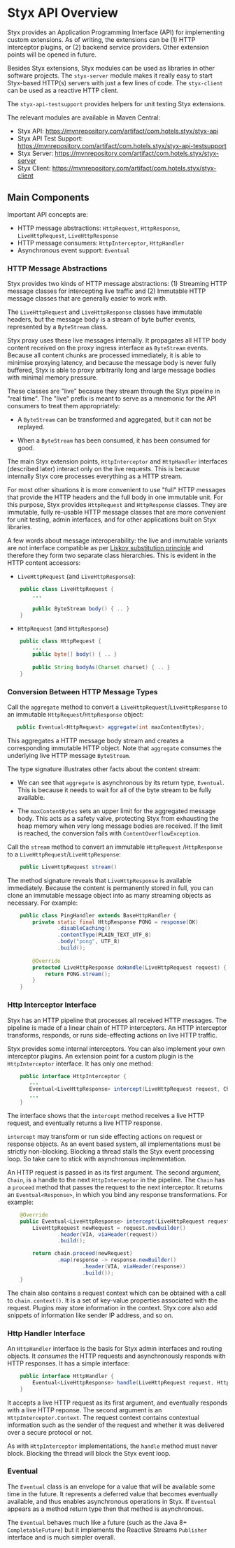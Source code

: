 
# Styx API Overview

Styx provides an Application Programming Interface (API) for implementing custom extensions.
As of writing, the extensions can be (1) HTTP interceptor plugins, or (2) backend service 
providers. Other extension points will be opened in future.

Besides Styx extensions, Styx modules can be used as libraries in other software projects. 
The `styx-server` module makes it really easy to start Styx-based HTTP(s) servers with just a 
few lines of code. The `styx-client` can be used as a reactive HTTP client.

The `styx-api-testsupport` provides helpers for unit testing Styx extensions. 

The relevant modules are available in Maven Central:

  * Styx API: https://mvnrepository.com/artifact/com.hotels.styx/styx-api
  * Styx API Test Support: https://mvnrepository.com/artifact/com.hotels.styx/styx-api-testsupport
  * Styx Server: https://mvnrepository.com/artifact/com.hotels.styx/styx-server
  * Styx Client: https://mvnrepository.com/artifact/com.hotels.styx/styx-client
  
## Main Components

Important API concepts are:

   * HTTP message abstractions: `HttpRequest`, `HttpResponse`, `LiveHttpRequest`, `LiveHttpResponse`
   * HTTP message consumers: `HttpInterceptor`, `HttpHandler`
   * Asynchronous event support: `Eventual`
   
### HTTP Message Abstractions

Styx provides two kinds of HTTP message abstractions: (1) Streaming HTTP message classes for 
intercepting live traffic and (2) Immutable HTTP message classes that are generally easier 
to work with.

The `LiveHttpRequest` and `LiveHttpResponse` classes have immutable headers, but the message
body is a stream of byte buffer events, represented by a `ByteStream` class. 

Styx proxy uses these live messages internally. It propagates all HTTP body content received 
on the proxy ingress interface as `ByteStream` events. Because all content chunks are processed
immediately, it is able to minimise proxying latency, and because the message body 
is never fully buffered, Styx is able to proxy arbitrarily long and large message bodies
with minimal memory pressure. 
 
These classes are "live" because they stream through the Styx pipeline in "real time". The "live" 
prefix is meant to serve as a mnemonic for the API consumers to treat them appropriately:
  
  * A `ByteStream` can be transformed and aggregated, but it can not be replayed. 

  * When a `ByteStream` has been consumed, it has been consumed for good. 

The main Styx extension points, `HttpInterceptor` and `HttpHandler` interfaces 
(described later) interact only on the live requests. This is because internally Styx
core processes everything as a HTTP stream. 

For most other situations it is more convenient to use "full" HTTP messages
that provide the HTTP headers and the full body in one immutable unit.
For this purpose, Styx provides `HttpRequest` and `HttpResponse` classes. They are immutable, 
fully re-usable HTTP message classes that are more convenient for unit testing, admin interfaces,
and for other applications built on Styx libraries.

A few words about message interoperability: the live and immutable variants are not 
interface compatible as per
[Liskov substitution principle](https://en.wikipedia.org/wiki/Liskov_substitution_principle) 
and therefore they form two separate class hierarchies. This is evident in the
HTTP content accessors:

* `LiveHttpRequest` (and `LiveHttpResponse`): 

```java
    public class LiveHttpRequest { 
        ...
        
        public ByteStream body() { .. }
    }
```

* `HttpRequest` (and `HttpResponse`)
   
```java
    public class HttpRequest { 
        ...       
        public byte[] body() { .. }
        
        public String bodyAs(Charset charset) { .. }        
    }
```

### Conversion Between HTTP Message Types 

Call the `aggregate` method to convert a `LiveHttpRequest`/`LiveHttpResponse`
to an immutable `HttpRequest`/`HttpResponse` object: 

```java
   public Eventual<HttpRequest> aggregate(int maxContentBytes);
```

This aggregates a HTTP message body stream and creates a corresponding immutable 
HTTP object. Note that `aggregate` consumes the underlying live HTTP message `ByteStream`.

The type signature illustrates other facts about the content stream:

* We can see that `aggregate` is asynchronous by its return type, `Eventual`. 
  This is because it needs to wait for all of the byte stream to be fully available.

* The `maxContentBytes` sets an upper limit for the aggregated message 
  body. This acts as a safety valve, protecting Styx from exhausting the heap memory
  when very long message bodies are received. 
  If the limit is reached, the conversion fails with `ContentOverflowException`. 

Call the `stream` method to convert an immutable `HttpRequest` 
/`HttpResponse` to a `LiveHttpRequest`/`LiveHttpResponse`:
 
```java
    public LiveHttpRequest stream()
``` 

The method signature reveals that `LiveHttpResponse` is available immediately.
Because the content is permanently stored in full, you can clone an immutable
message object into as many streaming objects as necessary. For example:

```java
    public class PingHandler extends BaseHttpHandler {
        private static final HttpResponse PONG = response(OK)
                .disableCaching()
                .contentType(PLAIN_TEXT_UTF_8)
                .body("pong", UTF_8)
                .build();
        
        @Override
        protected LiveHttpResponse doHandle(LiveHttpRequest request) {
            return PONG.stream();
        }
    }   
```
 
### Http Interceptor Interface

Styx has an HTTP pipeline that processes all received HTTP messages.
The pipeline is made of a linear chain of HTTP interceptors. An HTTP interceptor 
transforms, responds, or runs side-effecting actions on live HTTP traffic.
  
Styx provides some internal interceptors. You can also implement your own
interceptor plugins. An extension point for a 
custom plugin is the `HttpInterceptor` interface. It has only one method:

```java
    public interface HttpInterceptor {
       ...
       Eventual<LiveHttpResponse> intercept(LiveHttpRequest request, Chain chain);
       ...
    }
```

The interface shows that the `intercept` method receives a live HTTP request, 
and eventually returns a live HTTP response. 

`intercept` may transform or run side effecting actions on request or response objects. 
As an event based system, all implementations must be strictly non-blocking. 
Blocking a thread stalls the Styx event processing loop. So take care to 
stick with asynchronous implementation.

An HTTP request is passed in as its first argument. The second argument, `Chain`, is
a handle to the next `HttpInterceptor` in the pipeline. The `Chain` has a `proceed` method
that passes the request to the next interceptor. It returns an `Eventual<Response>`, in 
which you bind any response transformations. For example:

```java
    @Override
    public Eventual<LiveHttpResponse> intercept(LiveHttpRequest request, Chain chain) {
        LiveHttpRequest newRequest = request.newBuilder()
                .header(VIA, viaHeader(request))
                .build();

        return chain.proceed(newRequest)
                .map(response -> response.newBuilder()
                        .header(VIA, viaHeader(response))
                        .build());
    }
```

The chain also contains a request context which can be obtained with a 
call to `chain.context()`. It is a set of key-value properties associated 
with the request. Plugins may store information in the context.
Styx core also add snippets of information like sender IP address, and so on. 

### Http Handler Interface

An `HttpHandler` interface is the basis for Styx admin interfaces and routing objects. 
It *consumes* the HTTP requests and asynchronously responds with HTTP responses. 
It has a simple interface:

```java
    public interface HttpHandler {
        Eventual<LiveHttpResponse> handle(LiveHttpRequest request, HttpInterceptor.Context context);
    }
```

It accepts a live HTTP request as its first argument, and eventually responds with a live HTTP reponse. 
The second argument is an `HttpInterceptor.Context`. The request context contains contextual
information such as the sender of the request and whether it was delivered over a secure protocol or not.

As with `HttpInterceptor` implementations, the `handle` method must never block. Blocking the
thread will block the Styx event loop.  


### Eventual

The `Eventual` class is an envelope for a value that will be available some time in the future.
It represents a deferred value that becomes eventually available, and thus enables 
asynchronous operations in Styx. If `Eventual` appears as a method return type then that
method is asynchronous. 

The `Eventual` behaves much like a future (such as the Java 8+ `CompletableFuture`) but it
implements the Reactive Streams `Publisher` interface and is much simpler overall. 
